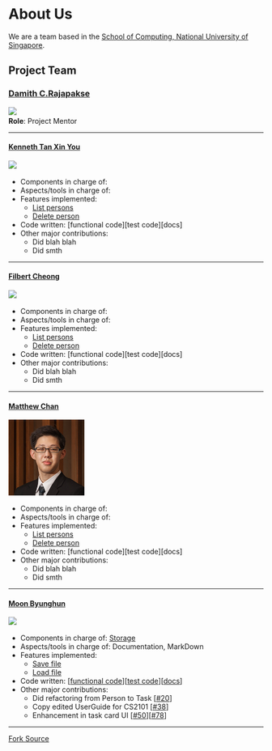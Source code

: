 # About Us

We are a team based in the [School of Computing, National University of Singapore](http://www.comp.nus.edu.sg).

## Project Team

### [Damith C.Rajapakse](http://www.comp.nus.edu.sg/~damithch) <br>
<img src="images/DamithRajapakse.jpg" width="150"><br>
**Role**: Project Mentor

-----

#### [Kenneth Tan Xin You](https://github.com/kennethtxytqw)<br>
<img src="https://avatars0.githubusercontent.com/u/16360559?v=3&s=466" width="150"><br>
* Components in charge of:
* Aspects/tools in charge of:
* Features implemented:
   * [List persons](https://github.com/se-edu/addressbook-level4/blob/master/docs/UserGuide.md#listing-all-persons--list)
   * [Delete person](https://github.com/se-edu/addressbook-level4/blob/master/docs/UserGuide.md#deleting-a-person--delete)
* Code written: [functional code][test code][docs]
* Other major contributions:
  * Did blah blah
  * Did smth

-----

#### [Filbert Cheong](https://github.com/mitigator)
<img src="https://avatars2.githubusercontent.com/u/17725170?v=3&s=466" width="150"><br>
* Components in charge of:
* Aspects/tools in charge of:
* Features implemented:
   * [List persons](https://github.com/se-edu/addressbook-level4/blob/master/docs/UserGuide.md#listing-all-persons--list)
   * [Delete person](https://github.com/se-edu/addressbook-level4/blob/master/docs/UserGuide.md#deleting-a-person--delete)
* Code written: [functional code][test code][docs]
* Other major contributions:
  * Did blah blah
  * Did smth

-----

#### [Matthew Chan](https://github.com/MCHowl) 
<img src="images/Matthew.jpg" width="150"><br>
* Components in charge of:
* Aspects/tools in charge of:
* Features implemented:
   * [List persons](https://github.com/se-edu/addressbook-level4/blob/master/docs/UserGuide.md#listing-all-persons--list)
   * [Delete person](https://github.com/se-edu/addressbook-level4/blob/master/docs/UserGuide.md#deleting-a-person--delete)
* Code written: [functional code][test code][docs]
* Other major contributions:
  * Did blah blah
  * Did smth

-----

#### [Moon Byunghun](https://github.com/orgs/CS2103AUG2016-W10-C3/people/MoonByunghun)
<img src="https://avatars0.githubusercontent.com/u/21344254?v=3&s=466" width="150"><br>
* Components in charge of: [Storage](https://github.com/CS2103AUG2016-W10-C3/main/blob/master/docs/DeveloperGuide.md#35-storage-component)
* Aspects/tools in charge of: Documentation, MarkDown
* Features implemented:
   * [Save file](https://github.com/CS2103AUG2016-W10-C3/main/blob/master/docs/UserGuide.md#32-choosing-your-save-location)
   * [Load file](https://github.com/CS2103AUG2016-W10-C3/main/blob/master/docs/UserGuide.md#33-loading-save-files)
* Code written: [[functional code](../collated/main/A0126649W.md)][[test code](../collated/test/A0126649W.md)][[docs](collated/docs/A0126649W.md)]
* Other major contributions:
  * Did refactoring from Person to Task [[#20](https://github.com/CS2103AUG2016-W10-C3/main/pull/20)]
  * Copy edited UserGuide for CS2101 [[#38](https://github.com/CS2103AUG2016-W10-C3/main/pull/38)]
  * Enhancement in task card UI [[#50](https://github.com/CS2103AUG2016-W10-C3/main/pull/50)][[#78](https://github.com/CS2103AUG2016-W10-C3/main/pull/78)]

-----


[Fork Source](https://github.com/nus-cs2103-AY1617S1/addressbook-level4)
